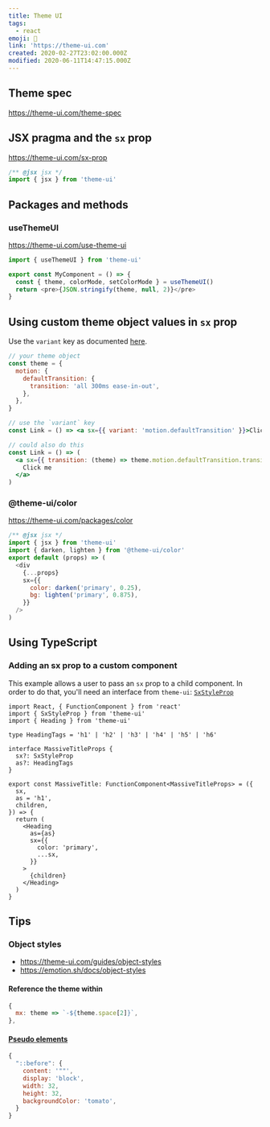```yaml
---
title: Theme UI
tags:
  - react
emoji: 🎨
link: 'https://theme-ui.com'
created: 2020-02-27T23:02:00.000Z
modified: 2020-06-11T14:47:15.000Z
---
```


## Theme spec

https://theme-ui.com/theme-spec

## JSX pragma and the `sx` prop

https://theme-ui.com/sx-prop

```jsx
/** @jsx jsx */
import { jsx } from 'theme-ui'
```

## Packages and methods

### useThemeUI

https://theme-ui.com/use-theme-ui

```js
import { useThemeUI } from 'theme-ui'

export const MyComponent = () => {
  const { theme, colorMode, setColorMode } = useThemeUI()
  return <pre>{JSON.stringify(theme, null, 2)}</pre>
}
```

## Using custom theme object values in `sx` prop

Use the `variant` key as documented [here](https://theme-ui.com/theme-spec#variants).

```jsx
// your theme object
const theme = {
  motion: {
    defaultTransition: {
      transition: 'all 300ms ease-in-out',
    },
  },
}

// use the `variant` key
const Link = () => <a sx={{ variant: 'motion.defaultTransition' }}>Click me</a>

// could also do this
const Link = () => (
  <a sx={{ transition: (theme) => theme.motion.defaultTransition.transition }}>
    Click me
  </a>
)
```

### @theme-ui/color

https://theme-ui.com/packages/color

```js
/** @jsx jsx */
import { jsx } from 'theme-ui'
import { darken, lighten } from '@theme-ui/color'
export default (props) => (
  <div
    {...props}
    sx={{
      color: darken('primary', 0.25),
      bg: lighten('primary', 0.875),
    }}
  />
)
```

## Using TypeScript

### Adding an sx prop to a custom component

This example allows a user to pass an `sx` prop to a child component. In order to do that, you'll need an interface from `theme-ui`: [`SxStyleProp`]()

```tsx
import React, { FunctionComponent } from 'react'
import { SxStyleProp } from 'theme-ui'
import { Heading } from 'theme-ui'

type HeadingTags = 'h1' | 'h2' | 'h3' | 'h4' | 'h5' | 'h6'

interface MassiveTitleProps {
  sx?: SxStyleProp
  as?: HeadingTags
}

export const MassiveTitle: FunctionComponent<MassiveTitleProps> = ({
  sx,
  as = 'h1',
  children,
}) => {
  return (
    <Heading
      as={as}
      sx={{
        color: 'primary',
        ...sx,
      }}
    >
      {children}
    </Heading>
  )
}
```

## Tips

### Object styles

- https://theme-ui.com/guides/object-styles
- https://emotion.sh/docs/object-styles

#### Reference the theme within

```js
{
  mx: theme => `-${theme.space[2]}`,
},
```

#### [Pseudo elements](https://theme-ui.com/guides/object-styles#pseudo-elements)

```js
{
  "::before": {
    content: '""',
    display: 'block',
    width: 32,
    height: 32,
    backgroundColor: 'tomato',
  }
}
```
